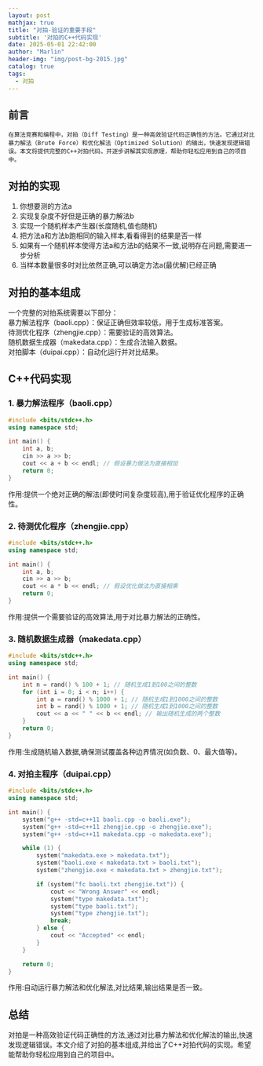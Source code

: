 ```yaml
---
layout: post
mathjax: true
title: "对拍-验证的重要手段"
subtitle: '对拍的C++代码实现'
date: 2025-05-01 22:42:00
author: "Marlin"
header-img: "img/post-bg-2015.jpg"
catalog: true
tags:
  - 对拍
---
```


## 前言
    在算法竞赛和编程中，对拍（Diff Testing）是一种高效验证代码正确性的方法。它通过对比暴力解法（Brute Force）和优化解法（Optimized Solution）的输出，快速发现逻辑错误。本文将提供完整的C++对拍代码，并逐步讲解其实现原理，帮助你轻松应用到自己的项目中。

## 对拍的实现
1. 你想要测的方法a
2. 实现复杂度不好但是正确的暴力解法b
3. 实现一个随机样本产生器(长度随机,值也随机)
4. 把方法a和方法b跑相同的输入样本,看看得到的结果是否一样
5. 如果有一个随机样本使得方法a和方法b的结果不一致,说明存在问题,需要进一步分析
6. 当样本数量很多时对比依然正确,可以确定方法a(最优解)已经正确

## 对拍的基本组成
一个完整的对拍系统需要以下部分：  
暴力解法程序（baoli.cpp）：保证正确但效率较低，用于生成标准答案。  
待测优化程序（zhengjie.cpp）：需要验证的高效算法。  
随机数据生成器（makedata.cpp）：生成合法输入数据。  
对拍脚本（duipai.cpp）：自动化运行并对比结果。  

## C++代码实现

### 1. 暴力解法程序（baoli.cpp）

```c++
#include <bits/stdc++.h>
using namespace std;

int main() {
    int a, b;
    cin >> a >> b;
    cout << a + b << endl; // 假设暴力做法为直接相加
    return 0;
}
```
作用:提供一个绝对正确的解法(即使时间复杂度较高),用于验证优化程序的正确性。

### 2. 待测优化程序（zhengjie.cpp）

```c++
#include <bits/stdc++.h>
using namespace std;

int main() {
    int a, b;
    cin >> a >> b;
    cout << a * b << endl; // 假设优化做法为直接相乘
    return 0;
}
```
作用:提供一个需要验证的高效算法,用于对比暴力解法的正确性。

### 3. 随机数据生成器（makedata.cpp）

```c++
#include <bits/stdc++.h>
using namespace std;

int main() {
    int n = rand() % 100 + 1; // 随机生成1到100之间的整数
    for (int i = 0; i < n; i++) {
        int a = rand() % 1000 + 1; // 随机生成1到1000之间的整数
        int b = rand() % 1000 + 1; // 随机生成1到1000之间的整数
        cout << a << " " << b << endl; // 输出随机生成的两个整数
    }
    return 0;
}
```
作用:生成随机输入数据,确保测试覆盖各种边界情况(如负数、0、最大值等)。

### 4. 对拍主程序（duipai.cpp）

```c++
#include <bits/stdc++.h>
using namespace std;

int main() {
    system("g++ -std=c++11 baoli.cpp -o baoli.exe");
    system("g++ -std=c++11 zhengjie.cpp -o zhengjie.exe");
    system("g++ -std=c++11 makedata.cpp -o makedata.exe");

    while (1) {
        system("makedata.exe > makedata.txt");
        system("baoli.exe < makedata.txt > baoli.txt");
        system("zhengjie.exe < makedata.txt > zhengjie.txt");

        if (system("fc baoli.txt zhengjie.txt")) {
            cout << "Wrong Answer" << endl;
            system("type makedata.txt");
            system("type baoli.txt");
            system("type zhengjie.txt");
            break;
        } else {
            cout << "Accepted" << endl;
        }
    }

    return 0;
}
```
作用:自动运行暴力解法和优化解法,对比结果,输出结果是否一致。

## 总结
对拍是一种高效验证代码正确性的方法,通过对比暴力解法和优化解法的输出,快速发现逻辑错误。本文介绍了对拍的基本组成,并给出了C++对拍代码的实现。希望能帮助你轻松应用到自己的项目中。